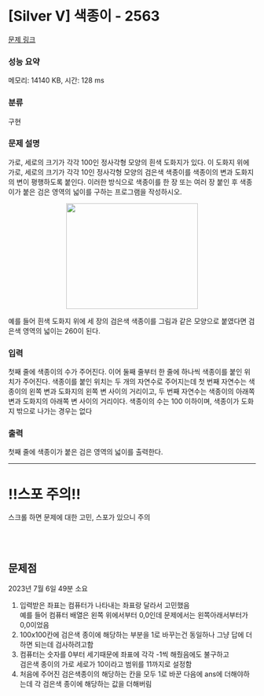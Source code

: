 # [Silver V] 색종이 - 2563 

[문제 링크](https://www.acmicpc.net/problem/2563) 

### 성능 요약

메모리: 14140 KB, 시간: 128 ms

### 분류

구현

### 문제 설명

<p>가로, 세로의 크기가 각각 100인 정사각형 모양의 흰색 도화지가 있다. 이 도화지 위에 가로, 세로의 크기가 각각 10인 정사각형 모양의 검은색 색종이를 색종이의 변과 도화지의 변이 평행하도록 붙인다. 이러한 방식으로 색종이를 한 장 또는 여러 장 붙인 후 색종이가 붙은 검은 영역의 넓이를 구하는 프로그램을 작성하시오.</p>

<p style="text-align: center;"><img alt="" src="https://upload.acmicpc.net/6000c956-1b07-4913-83c3-72eda18fa1d1/-/preview/" style="width: 268px; height: 215px;"></p>

<p>예를 들어 흰색 도화지 위에 세 장의 검은색 색종이를 그림과 같은 모양으로 붙였다면 검은색 영역의 넓이는 260이 된다.</p>

### 입력 

 <p>첫째 줄에 색종이의 수가 주어진다. 이어 둘째 줄부터 한 줄에 하나씩 색종이를 붙인 위치가 주어진다. 색종이를 붙인 위치는 두 개의 자연수로 주어지는데 첫 번째 자연수는 색종이의 왼쪽 변과 도화지의 왼쪽 변 사이의 거리이고, 두 번째 자연수는 색종이의 아래쪽 변과 도화지의 아래쪽 변 사이의 거리이다. 색종이의 수는 100 이하이며, 색종이가 도화지 밖으로 나가는 경우는 없다</p>

### 출력 

 <p>첫째 줄에 색종이가 붙은 검은 영역의 넓이를 출력한다.</p>
<HR>
<h1><strong>!!스포 주의!!</strong></h1>
<p>스크롤 하면 문제에 대한 고민, 스포가 있으니 주의</p>
<br>
<br>
 <h2><strong>문제점</strong></h2> 

 <p> 2023년 7월 6일 49분 소요</p>
  <ol>
   <li>입력받은 좌표는 컴퓨터가 나타내는 좌표랑 달라서 고민했음<br>예를 들어 컴퓨터 배열은 왼쪽 위에서부터 0,0인데 문제에서는 왼쪽아래서부터가 0,0이었음<br></li>
   <li>100x100칸에 검은색 종이에 해당하는 부분을 1로 바꾸는건 동일하나 그냥 답에 더하면 되는데 검사하려고함<br></li>
   <li>컴퓨터는 숫자를 0부터 세기때문에 좌표에 각각 -1씩 해줬음에도 불구하고 <br>검은색 종이의 가로 세로가 10이라고 범위를 11까지로 설정함<br></li>
   <li>처음에 주어진 검은색종이의 해당하는 칸을 모두 1로 바꾼 다음에 ans에 더해야하는데 각 검은색 종이에 해당하는 값을 더해버림<br></li>
  </ol>
 

